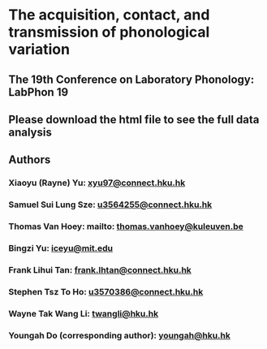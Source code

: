# The acquisition, contact, and transmission of phonological variation
## The 19th Conference on Laboratory Phonology: LabPhon 19

## Please download the html file to see the full data analysis

## Authors
### Xiaoyu (Rayne) Yu: xyu97@connect.hku.hk
### Samuel Sui Lung Sze: u3564255@connect.hku.hk
### Thomas Van Hoey: mailto: thomas.vanhoey@kuleuven.be
### Bingzi Yu: iceyu@mit.edu
### Frank Lihui Tan: frank.lhtan@connect.hku.hk
### Stephen Tsz To Ho:	u3570386@connect.hku.hk
### Wayne Tak Wang Li: twangli@hku.hk
### Youngah Do (corresponding author): youngah@hku.hk
